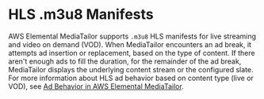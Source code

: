 # HLS \.m3u8 Manifests<a name="manifest-hls"></a>

AWS Elemental MediaTailor supports `.m3u8` HLS manifests for live streaming and video on demand \(VOD\)\. When MediaTailor encounters an ad break, it attempts ad insertion or replacement, based on the type of content\. If there aren't enough ads to fill the duration, for the remainder of the ad break, MediaTailor displays the underlying content stream or the configured slate\. For more information about HLS ad behavior based on content type \(live or VOD\), see [Ad Behavior in AWS Elemental MediaTailor](ad-behavior.md)\.